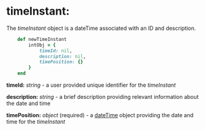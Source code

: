 # timeInstant:

The *timeInstant* object is a dateTime associated with an ID and description.

````ruby
    def newTimeInstant
        intObj = {
            timeId: nil,
            description: nil,
            timePosition: {}
        }
    end
````

__timeId:__ *string* - a user provided unique identifier for the *timeInstant*

__description:__ *string* - a brief description providing relevant information about the date and time

__timePosition:__ *object* (required) - a [dateTime](../mdtranslator/dateTime.md) object providing the date and time for the *timeInstant*
